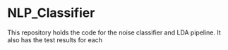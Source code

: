 # NLP_Classifier
This repository holds the code for the noise classifier and LDA pipeline. It also has the test results for each
